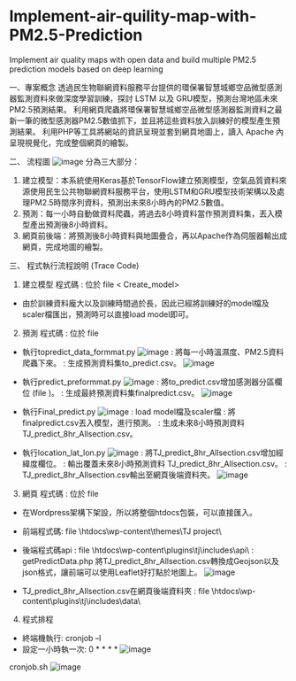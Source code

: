 # Implement-air-quility-map-with-PM2.5-Prediction
Implement air quality maps with open data and build multiple PM2.5 prediction models based on deep learning


一、專案概念
透過民生物聯網資料服務平台提供的環保署智慧城鄉空品微型感測器監測資料來做深度學習訓練，探討 LSTM 以及 GRU模型，預測台灣地區未來PM2.5預測結果。
利用網頁爬蟲將環保署智慧城鄉空品微型感測器監測資料之最新一筆的微型感測器PM2.5數值抓下，並且將這些資料放入訓練好的模型產生預測結果。
利用PHP等工具將網站的資訊呈現並套到網頁地圖上，讀入 Apache 內呈現視覺化，完成整個網頁的繪製。

二、	流程圖
![image](https://user-images.githubusercontent.com/107039489/196293510-1d4941c0-1def-4aaf-831a-88ee1e18f58e.png)
分為三大部分：
1.	建立模型：本系統使用Keras基於TensorFlow建立預測模型，空氣品質資料來源使用民生公共物聯網資料服務平台，使用LSTM和GRU模型技術架構以及處理PM2.5時間序列資料，預測出未來8小時內的PM2.5數值。
2.	預測：每一小時自動做資料爬蟲，將過去8小時資料當作預測資料集，丟入模型產出預測後8小時資料。
3.	網頁前後端：將預測後8小時資料與地圖疊合，再以Apache作為伺服器輸出成網頁，完成地圖的繪製。

三、	程式執行流程說明 (Trace Code)
1.	建立模型
程式碼 : 位於 file < Create_model> 
-	由於訓練資料龐大以及訓練時間過於長，因此已經將訓練好的model檔及scaler檔匯出，預測時可以直接load model即可。


2.	預測
程式碼 : 位於 file<Predict> 
-	執行topredict_data_formmat.py
![image](https://user-images.githubusercontent.com/107039489/196293913-25720eaa-aa31-4eee-a3ea-520037b99ba9.png)
: 將每一小時溫濕度、PM2.5資料爬蟲下來。
: 生成預測資料集to_predict.csv。
![image](https://user-images.githubusercontent.com/107039489/196294022-b75f53ae-d458-4a94-a148-839d9630fc38.png)

- 執行predict_preformmat.py
![image](https://user-images.githubusercontent.com/107039489/196294107-7319da32-6666-418c-924f-ee346c7829b1.png)
: 將to_predict.csv增加感測器分區欄位 (file <sensor>)。
: 生成最終預測資料集finalpredict.csv。
![image](https://user-images.githubusercontent.com/107039489/196294180-4addddb8-97c7-4459-98b3-2269d171f312.png)

-	執行Final_predict.py
![image](https://user-images.githubusercontent.com/107039489/196294213-ec68d920-7815-42c6-8fa3-b44b2cb45e1b.png)
: load model檔及scaler檔
: 將finalpredict.csv丟入模型，進行預測。
: 生成未來8小時預測資料 TJ_predict_8hr_Allsection.csv。

-	執行location_lat_lon.py
![image](https://user-images.githubusercontent.com/107039489/196294277-2085e4d7-8454-4e65-b831-1bd9259c93a3.png)
: 將TJ_predict_8hr_Allsection.csv增加經緯度欄位。
: 輸出覆蓋未來8小時預測資料 TJ_predict_8hr_Allsection.csv。
: TJ_predict_8hr_Allsection.csv輸出至網頁後端資料夾。
![image](https://user-images.githubusercontent.com/107039489/196294308-b7f26357-5669-4a69-8ca0-ab812aa884ea.png)


3.	網頁
程式碼 : 位於 file<Web> 
-	在Wordpress架構下架設，所以將整個htdocs包裝，可以直接匯入。
-	前端程式碼:  file<Web> \\htdocs\\wp-content\\themes\\TJ project\\
-	後端程式碼api 
:  file<Web> \\htdocs\\wp-content\\plugins\\tj\\includes\\api\\
: getPredictData.php
將TJ_predict_8hr_Allsection.csv轉換成Geojson以及json格式，讓前端可以使用Leaflet好打點於地圖上。
![image](https://user-images.githubusercontent.com/107039489/196294376-d370cf28-2bbb-4077-99a4-2b3d25a581c3.png)

-	TJ_predict_8hr_Allsection.csv在網頁後端資料夾
:  file<Web> \\htdocs\\wp-content\\plugins\\tj\\includes\\data\\

  
4.	程式排程
-	終端機執行: cronjob –l
-	設定一小時執一次: 0 * * * * 
![image](https://user-images.githubusercontent.com/107039489/196294601-7e6c520e-f419-4827-9ebf-7c075392d6a6.png)

cronjob.sh
![image](https://user-images.githubusercontent.com/107039489/196294631-97f693ed-252f-4939-b1b2-543d0225dfe5.png)




